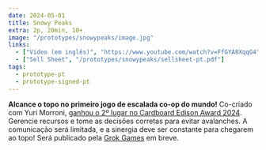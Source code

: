 ```yaml
---
date: 2024-05-01
title: Snowy Peaks
extra: 2p, 20min, 10+
image: "/prototypes/snowypeaks/image.jpg"
links:
  - ["Video (em inglês)", "https://www.youtube.com/watch?v=FfGYA8XqqG4"]
  - ["Sell Sheet", "/prototypes/snowypeaks/sellsheet-pt.pdf"]
tags:
  - prototype-pt
  - prototype-signed-pt
---
```


**Alcance o topo no primeiro jogo de escalada co-op do mundo!** Co-criado com Yuri Morroni, [ganhou o 2º lugar no Cardboard Edison Award 2024](https://cardboardedison.com/award). Gerencie recursos e tome as decisões corretas para evitar avalanches. A comunicação será limitada, e a sinergia deve ser constante para chegarem ao topo! Será publicado pela [Grok Games](https://grokgames.com.br/) em breve.